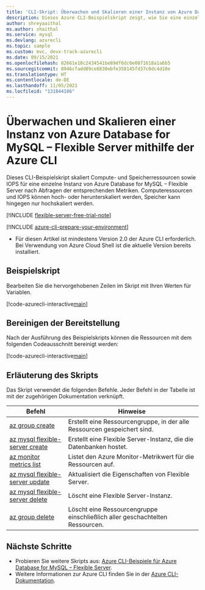 ```yaml
---
title: 'CLI-Skript: Überwachen und Skalieren einer Instanz von Azure Database for MySQL – Flexible Server'
description: Dieses Azure CLI-Beispielskript zeigt, wie Sie eine einzelne Instanz von Azure Database for MySQL – Flexible Server überwachen und hoch- und herunterskalieren, um wechselnde Leistungsanforderungen zu erfüllen.
author: shreyaaithal
ms.author: shaithal
ms.service: mysql
ms.devlang: azurecli
ms.topic: sample
ms.custom: mvc, devx-track-azurecli
ms.date: 09/15/2021
ms.openlocfilehash: 82661e10c2434541be89df6dc0e0871618a1a6b5
ms.sourcegitcommit: 8946cfadd89ce8830ebfe358145fd37c0dc4d10e
ms.translationtype: HT
ms.contentlocale: de-DE
ms.lasthandoff: 11/05/2021
ms.locfileid: "131844186"
---
```

# <a name="monitor-and-scale-an-azure-database-for-mysql---flexible-server-using-azure-cli"></a>Überwachen und Skalieren einer Instanz von Azure Database for MySQL – Flexible Server mithilfe der Azure CLI

Dieses CLI-Beispielskript skaliert Compute- und Speicherressourcen sowie IOPS für eine einzelne Instanz von Azure Database for MySQL – Flexible Server nach Abfragen der entsprechenden Metriken. Computeressourcen und IOPS können hoch- oder herunterskaliert werden, Speicher kann hingegen nur hochskaliert werden. 

[!INCLUDE [flexible-server-free-trial-note](../../includes/flexible-server-free-trial-note.md)]

[!INCLUDE [azure-cli-prepare-your-environment](../../../../includes/azure-cli-prepare-your-environment.md)]

- Für diesen Artikel ist mindestens Version 2.0 der Azure CLI erforderlich. Bei Verwendung von Azure Cloud Shell ist die aktuelle Version bereits installiert. 

## <a name="sample-script"></a>Beispielskript

Bearbeiten Sie die hervorgehobenen Zeilen im Skript mit Ihren Werten für Variablen.

[!code-azurecli-interactive[main](../../../../cli_scripts/mysql/flexible-server/monitor-and-scale/monitor-and-scale.sh?highlight=8,11-12 "Monitor your Flexible Server and scale Compute, Storage and IOPS.")]

## <a name="clean-up-deployment"></a>Bereinigen der Bereitstellung

Nach der Ausführung des Beispielskripts können die Ressourcen mit dem folgenden Codeausschnitt bereinigt werden:

[!code-azurecli-interactive[main](../../../../cli_scripts/mysql/flexible-server/monitor-and-scale/clean-up-resources.sh?highlight=4 "Clean up resources.")]


## <a name="script-explanation"></a>Erläuterung des Skripts

Das Skript verwendet die folgenden Befehle. Jeder Befehl in der Tabelle ist mit der zugehörigen Dokumentation verknüpft.

| **Befehl** | **Hinweise** |
|---|---|
|[az group create](/cli/azure/group#az_group_create)|Erstellt eine Ressourcengruppe, in der alle Ressourcen gespeichert sind.|
|[az mysql flexible-server create](/cli/azure/mysql/flexible-server#az_mysql_flexible_server_create)|Erstellt eine Flexible Server-Instanz, die die Datenbanken hostet.|
|[az monitor metrics list](/cli/azure/monitor/metrics#az_monitor_metrics_list)|Listet den Azure Monitor-Metrikwert für die Ressourcen auf.|
|[az mysql flexible-server update](/cli/azure/mysql/flexible-server#az_mysql_flexible_server_update)|Aktualisiert die Eigenschaften von Flexible Server.|
|[az mysql flexible-server delete](/cli/azure/mysql/flexible-server#az_mysql_flexible_server_delete)|Löscht eine Flexible Server-Instanz.|
|[az group delete](/cli/azure/group#az_group_delete) | Löscht eine Ressourcengruppe einschließlich aller geschachtelten Ressourcen.|

## <a name="next-steps"></a>Nächste Schritte

- Probieren Sie weitere Skripts aus: [Azure CLI-Beispiele für Azure Database for MySQL – Flexible Server](../sample-scripts-azure-cli.md).
- Weitere Informationen zur Azure CLI finden Sie in der [Azure CLI-Dokumentation](/cli/azure).